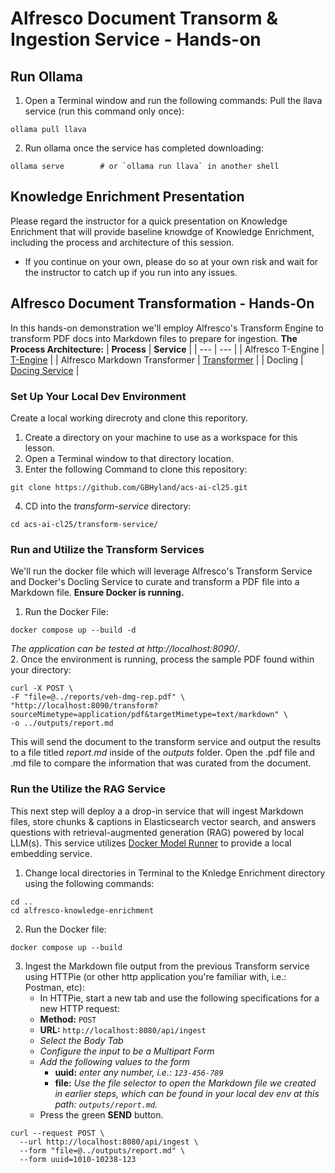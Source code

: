 # Alfresco Document Transorm & Ingestion Service - Hands-on

## Run Ollama
1. Open a Terminal window and run the following commands:
Pull the llava service (run this command only once):
```
ollama pull llava
```
2. Run ollama once the service has completed downloading:
```
ollama serve        # or `ollama run llava` in another shell
```


## Knowledge Enrichment Presentation
Please regard the instructor for a quick presentation on Knowledge Enrichment that will provide baseline knowdge of Knowledge Enrichment, including the process and architecture of this session. 
- If you continue on your own, please do so at your own risk and wait for the instructor to catch up if you run into any issues.


## Alfresco Document Transformation - Hands-On
In this hands-on demonstration we'll employ Alfresco's Transform Engine to transform PDF docs into Markdown files to prepare for ingestion.
**The Process Architecture:**
| **Process**   | **Service**   |
| ---           | ---           |
| Alfresco T-Engine | [T-Engine](transform-service/src/main/java/org/alfresco/transform/MarkdownEngine.java) |
| Alfresco Markdown Transformer | [Transformer](transform-service/src/main/java/org/alfresco/transform/transformer/MarkdownTransformer.java) |
| Docling | [Docing Service](transform-service/src/main/java/org/alfresco/transform/service/DoclingService.java) |


### Set Up Your Local Dev Environment
Create a local working direcroty and clone this reporitory.
1. Create a directory on your machine to use as a workspace for this lesson.  
2. Open a Terminal window to that directory location.
3. Enter the following Command to clone this repository:
```
git clone https://github.com/GBHyland/acs-ai-cl25.git
```
4. CD into the _transform-service_ directory:
```
cd acs-ai-cl25/transform-service/
```

### Run and Utilize the Transform Services
We'll run the docker file which will leverage Alfresco's Transform Service and Docker's Docling Service to curate and transform a PDF file into a Markdown file.
**Ensure Docker is running.**
1. Run the Docker File:
```
docker compose up --build -d
```
_The application can be tested at http://localhost:8090/_. <br>
2. Once the environment is running, process the sample PDF found within your directory:
```
curl -X POST \
-F "file=@../reports/veh-dmg-rep.pdf" \
"http://localhost:8090/transform?sourceMimetype=application/pdf&targetMimetype=text/markdown" \
-o ../outputs/report.md
```
This will send the document to the transform service and output the results to a file titled _report.md_ inside of the _outputs_ folder.
Open the .pdf file and .md file to compare the information that was curated from the document.


### Run the Utilize the RAG Service
This next step will deploy a a drop-in service that will ingest Markdown files, store chunks & captions in Elasticsearch vector search, and answers questions with retrieval-augmented generation (RAG) powered by local LLM(s).
This service utilizes [Docker Model Runner](https://docs.docker.com/ai/model-runner/) to provide a local embedding service.
1. Change local directories in Terminal to the Knledge Enrichment directory using the following commands:
```
cd ..
cd alfresco-knowledge-enrichment
```
2. Run the Docker file:
```
docker compose up --build
```
3. Ingest the Markdown file output from the previous Transform service using HTTPie (or other http application you're familiar with, i.e.: Postman, etc):
   - In HTTPie, start a new tab and use the following specifications for a new HTTP request:
   - **Method:** ```POST```
   - **URL:** ```http://localhost:8080/api/ingest```
   - _Select the Body Tab_
   - _Configure the input to be a Multipart Form_
   - _Add the following values to the form_
     - **uuid:** _enter any number, i.e.: ```123-456-789```_
     - **file:** _Use the file selector to open the Markdown file we created in earlier steps, which can be found in your local dev env at this path: ```outputs/report.md```._
   - Press the green **SEND** button.

```
curl --request POST \
  --url http://localhost:8080/api/ingest \
  --form "file=@../outputs/report.md" \
  --form uuid=1010-10238-123
```





